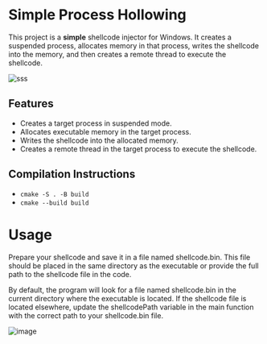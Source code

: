 # Simple Process Hollowing

This project is a **simple** shellcode injector for Windows. It creates a suspended process, allocates memory in that process, writes the shellcode into the memory, and then creates a remote thread to execute the shellcode.

![sss](https://github.com/Unknow-kernel/SimpleProcessHollowing/assets/63432221/e40a76c1-d305-4643-aa94-53c5ba0c9bb1)

## Features

- Creates a target process in suspended mode.
- Allocates executable memory in the target process.
- Writes the shellcode into the allocated memory.
- Creates a remote thread in the target process to execute the shellcode.

## Compilation Instructions

- ```cmake -S . -B build```
- ```cmake --build build```

# Usage

Prepare your shellcode and save it in a file named shellcode.bin. This file should be placed in the same directory as the executable or provide the full path to the shellcode file in the code.

By default, the program will look for a file named shellcode.bin in the current directory where the executable is located. If the shellcode file is located elsewhere, update the shellcodePath variable in the main function with the correct path to your shellcode.bin file.


![image](https://github.com/Unknow-kernel/SimpleProcessHollowing/assets/63432221/568cdd40-c35d-47b7-8681-f001762ad297)
